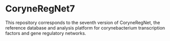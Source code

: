 # CoryneRegNet7
This repository corresponds to the seventh version of CoryneRegNet, the reference database and analysis platform for corynebacterium transcription factors and gene regulatory networks. 
